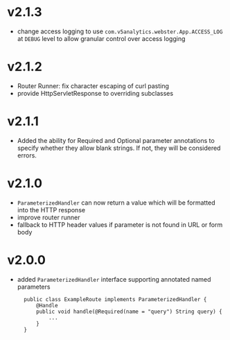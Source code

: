 # v2.1.3

* change access logging to use `com.v5analytics.webster.App.ACCESS_LOG` at `DEBUG` level to allow granular control over access logging

# v2.1.2

* Router Runner: fix character escaping of curl pasting
* provide HttpServletResponse to overriding subclasses 

# v2.1.1

* Added the ability for Required and Optional parameter annotations to specify whether they allow blank strings. If not, they will be considered errors.

# v2.1.0

* `ParameterizedHandler` can now return a value which will be formatted into the HTTP response
* improve router runner
* fallback to HTTP header values if parameter is not found in URL or form body

# v2.0.0

* added `ParameterizedHandler` interface supporting annotated named parameters

        public class ExampleRoute implements ParameterizedHandler {
            @Handle
            public void handle(@Required(name = "query") String query) {
                ...
            }
        }
